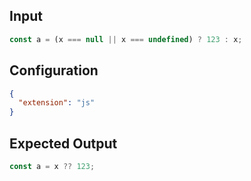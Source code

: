 
## Input
```javascript input
const a = (x === null || x === undefined) ? 123 : x;
```

## Configuration
```json configuration
{
  "extension": "js"
}
```

## Expected Output
```javascript expected output
const a = x ?? 123;
```
